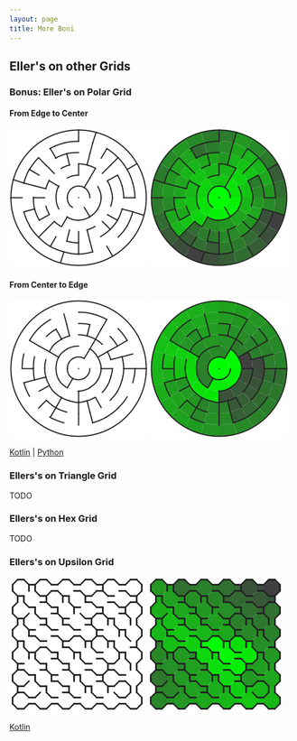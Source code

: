 ```yaml
---
layout: page
title: More Boni
---
```


## Eller's on other Grids

### Bonus: Eller's on Polar Grid

#### From Edge to Center

![Polar Maze with Ellers from Edge](images/polar_ellers_from_edge.png)
![Polar Maze with Ellers from Edge Colored](images/polar_ellers_from_edge_colored.png)

#### From Center to Edge

![Polar Maze with Ellers from Center](images/polar_ellers_from_center.png)
![Polar Maze with Ellers from Center Colored](images/polar_ellers_from_center_colored.png)

[Kotlin](https://github.com/ocirne/mazes/tree/main/mazes-for-programmers/kotlin/src/main/kotlin/io/github/ocirne/mazes/demos/EllersGeneralizationDemo.kt)
| [Python](https://github.com/ocirne/mazes/tree/main/mazes-for-programmers/python/src/mazes/ellers_polar.py)

### Ellers's on Triangle Grid

TODO

### Ellers's on Hex Grid

TODO

### Ellers's on Upsilon Grid

![Upsilon Maze with Ellers](images/upsilon_ellers.png)
![Upsilon Maze with Ellers Colored](images/upsilon_ellers_colored.png)

[Kotlin](https://github.com/ocirne/mazes/tree/main/mazes-for-programmers/kotlin/src/main/kotlin/io/github/ocirne/mazes/demos/EllersGeneralizationDemo.kt)
